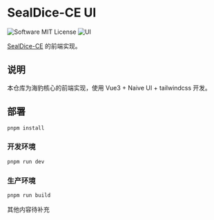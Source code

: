 # SealDice-CE UI

![Software MIT License](https://img.shields.io/badge/license-MIT-brightgreen.svg?style=flat-square)
![UI](https://img.shields.io/badge/SealDice--CE-UI-blue)

[SealDice-CE](https://github.com/sealdice-ce/sealdice-ce) 的前端实现。

## 说明

本仓库为海豹核心的前端实现，使用 Vue3 + Naive UI + tailwindcss 开发。

## 部署

```bash
pnpm install
```

### 开发环境

```bash
pnpm run dev
```

### 生产环境

```bash
pnpm run build
```

其他内容待补充
